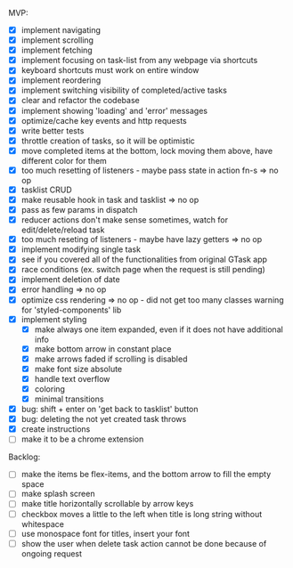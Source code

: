 MVP:
- [x] implement navigating
- [x] implement scrolling
- [x] implement fetching
- [x] implement focusing on task-list from any webpage via shortcuts
- [x] keyboard shortcuts must work on entire window
- [x] implement reordering
- [x] implement switching visibility of completed/active tasks
- [x] clear and refactor the codebase
- [x] implement showing 'loading' and 'error' messages
- [x] optimize/cache key events and http requests
- [x] write better tests
- [x] throttle creation of tasks, so it will be optimistic
- [x] move completed items at the bottom, lock moving them above, have different color for them
- [x] too much resetting of listeners - maybe pass state in action fn-s => no op
- [x] tasklist CRUD
- [x] make reusable hook in task and tasklist => no op
- [x] pass as few params in dispatch
- [x] reducer actions don't make sense sometimes, watch for edit/delete/reload task
- [x] too much reseting of listeners - maybe have lazy getters => no op
- [x] implement modifying single task
- [x] see if you covered all of the functionalities from original GTask app
- [x] race conditions (ex. switch page when the request is still pending)
- [x] implement deletion of date
- [x] error handling => no op
- [x] optimize css rendering => no op - did not get too many classes warning for 'styled-components' lib
- [x] implement styling
  - [x] make always one item expanded, even if it does not have additional info
  - [x] make bottom arrow in constant place
  - [x] make arrows faded if scrolling is disabled
  - [x] make font size absolute
  - [x] handle text overflow
  - [x] coloring
  - [x] minimal transitions
- [x] bug: shift + enter on 'get back to tasklist' button
- [x] bug: deleting the not yet created task throws
- [x] create instructions
- [ ] make it to be a chrome extension

Backlog:
  - [ ] make the items be flex-items, and the bottom arrow to fill the empty space
  - [ ] make splash screen
  - [ ] make title horizontally scrollable by arrow keys
  - [ ] checkbox moves a little to the left when title is long string without whitespace
  - [ ] use monospace font for titles, insert your font
  - [ ] show the user when delete task action cannot be done because of ongoing request
